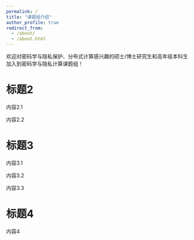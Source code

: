 ```yaml
---
permalink: /
title: "课题组介绍"
author_profile: true
redirect_from: 
  - /about/
  - /about.html
---
```




欢迎对密码学与隐私保护、分布式计算感兴趣的硕士/博士研究生和高年级本科生加入到密码学与隐私计算课题组！

标题2
======
内容2.1

内容2.2

标题3
======
内容3.1

内容3.2

内容3.3

标题4
======
内容4

